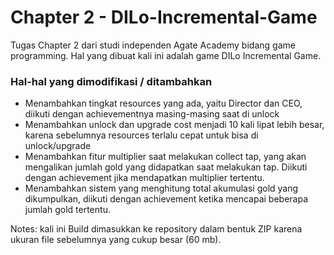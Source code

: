 # Chapter 2 - DILo-Incremental-Game

Tugas Chapter 2 dari studi independen Agate Academy bidang game programming. Hal yang dibuat kali ini adalah game DILo Incremental Game.

### Hal-hal yang dimodifikasi / ditambahkan

- Menambahkan tingkat resources yang ada, yaitu Director dan CEO, diikuti dengan achievementnya masing-masing saat di unlock
- Menambahkan unlock dan upgrade cost menjadi 10 kali lipat lebih besar, karena sebelumnya resources terlalu cepat untuk bisa di unlock/upgrade
- Menambahkan fitur multiplier saat melakukan collect tap, yang akan mengalikan jumlah gold yang didapatkan saat melakukan tap. Diikuti dengan achievement jika mendapatkan multiplier tertentu.
- Menambahkan sistem yang menghitung total akumulasi gold yang dikumpulkan, diikuti dengan achievement ketika mencapai beberapa jumlah gold tertentu.


Notes: kali ini Build dimasukkan ke repository dalam bentuk ZIP karena ukuran file sebelumnya yang cukup besar (60 mb).

